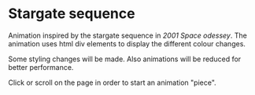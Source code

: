 # Stargate sequence

Animation inspired by the stargate sequence in *2001 Space odessey*. 
The animation uses html div elements to display the different colour changes. 

Some styling changes will be made. Also animations will be reduced for better performance.

Click or scroll on the page in order to start an animation "piece".